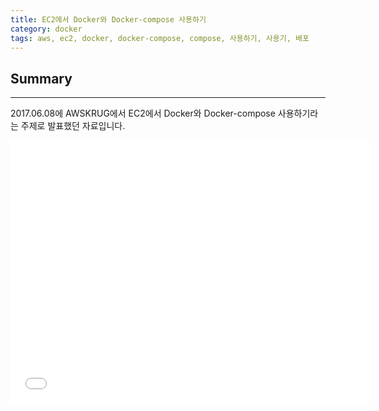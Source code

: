 ```yaml
---
title: EC2에서 Docker와 Docker-compose 사용하기
category: docker
tags: aws, ec2, docker, docker-compose, compose, 사용하기, 사용기, 배포
---
```

## Summary
---
2017.06.08에 AWSKRUG에서 EC2에서 Docker와 Docker-compose 사용하기라는 주제로 발표했던 자료입니다.

<iframe src="//slides.com/byunkyuhyun/ec2-docker-docker-compose/embed" width="576" height="420" scrolling="no" frameborder="0" webkitallowfullscreen mozallowfullscreen allowfullscreen></iframe>
